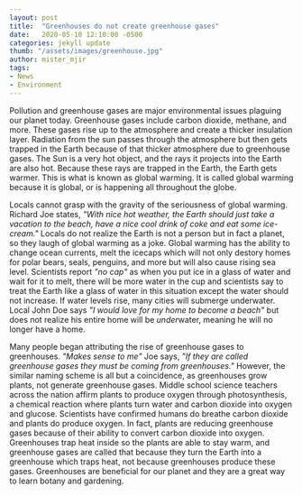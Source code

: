 ```yaml
---
layout: post
title:  "Greenhouses do not create greenhouse gases"
date:   2020-05-10 12:10:00 -0500
categories: jekyll update
thumb: "/assets/images/greenhouse.jpg"
author: mister_mjir
tags:
- News
- Environment
---
```


Pollution and greenhouse gases are major environmental issues plaguing our planet today. Greenhouse gases include carbon
dioxide, methane, and more. These gases rise up to the atmosphere and create a thicker insulation layer. Radiation from the
sun passes through the atmosphere but then gets trapped in the Earth because of that thicker atmosphere due to greenhouse
gases. The Sun is a very hot object, and the rays it projects into the Earth are also hot. Because these rays are trapped in
the Earth, the Earth gets warmer. This is what is known as global warming. It is called global warming because it is global, or
is happening all throughout the globe.

Locals cannot grasp with the gravity of the seriousness of global warming. Richard Joe states, *"With nice hot weather, the
Earth should just take a vacation to the beach, have a nice cool drink of coke and eat some ice-cream."* Locals do not
realize the Earth is not a person but in fact a planet, so they laugh of global warming as a joke. Global warming has the
ability to change ocean currents, melt the icecaps which will not only destory homes for polar bears, seals, penguins, and more
but will also cause rising sea level. Scientists report *"no cap"* as when you put ice in a glass of water and wait for it
to melt, there will be more water in the cup and scientists say to treat the Earth like a glass of water in this situation
except the water should not increase. If water levels rise, many cities will submerge underwater. Local John Doe says
*"I would love for my home to become a beach"* but does not realize his entire home will be *under*water, meaning he will
no longer have a home.

Many people began attributing the rise of greenhouse gases to greenhouses. *"Makes sense to me"* Joe says, *"If they are
called greenhouse gases they must be coming from greenhouses."* However, the similar naming scheme is all but a coincidence,
as greenhouses grow plants, not generate greenhouse gases. Middle school science teachers across the nation affirm plants to
produce oxygen through photosynthesis, a chemical reaction where plants turn water and carbon dioxide into oxygen and glucose.
Scientists have confirmed humans do breathe carbon dioxide and plants do produce oxygen. In fact, plants are reducing
greenhouse gases because of their ability to convert carbon dioxide into oxygen. Greenhouses trap heat inside so the plants
are able to stay warm, and greenhouse gases are called that because they turn the Earth into a greenhouse which traps heat,
not because greenhouses produce these gases. Greenhouses are beneficial for our planet and they are a great way to learn
botany and gardening.

